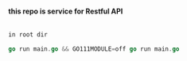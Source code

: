 #### this repo is service for Restful API

```go

in root dir

go run main.go && GO111MODULE=off go run main.go
```